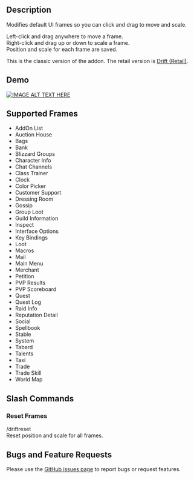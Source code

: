 ## Description
Modifies default UI frames so you can click and drag to move and scale.

Left-click and drag anywhere to move a frame.  
Right-click and drag up or down to scale a frame.  
Position and scale for each frame are saved.

This is the classic version of the addon. The retail version is [Drift (Retail)](https://www.curseforge.com/wow/addons/drift).

## Demo
[![IMAGE ALT TEXT HERE](http://img.youtube.com/vi/giUjFml4eJ8/0.jpg)](http://www.youtube.com/watch?v=giUjFml4eJ8)

## Supported Frames
- AddOn List
- Auction House
- Bags
- Bank
- Blizzard Groups
- Character Info
- Chat Channels
- Class Trainer
- Clock
- Color Picker
- Customer Support
- Dressing Room
- Gossip
- Group Loot
- Guild Information
- Inspect
- Interface Options
- Key Bindings
- Loot
- Macros
- Mail
- Main Menu
- Merchant
- Petition
- PVP Results
- PVP Scoreboard
- Quest
- Quest Log
- Raid Info
- Reputation Detail
- Social
- Spellbook
- Stable
- System
- Tabard
- Talents
- Taxi
- Trade
- Trade Skill
- World Map

## Slash Commands

### Reset Frames
/driftreset  
Reset position and scale for all frames.

## Bugs and Feature Requests
Please use the [GitHub issues page](https://github.com/jaredbwasserman/Drift/issues) to report bugs or request features.